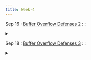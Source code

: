 ```yaml
---
title: Week-4
---
```



Sep 16
: [Buffer Overflow Defenses 2]()
  : 
  : <details title="recommended readings" class="my"><summary><i class="icon fas fa-book-reader "></i></summary><span class="fs-2" markdown=1> Same as prev lecture: Read [ASLR](https://pax.grsecurity.net/docs/aslr.txt); [NOEXEC](https://pax.grsecurity.net/docs/noexec.txt).</span></details>

Sep 18
: [Buffer Overflow Defenses 3]()
  : 
  : <details title="recommended readings" class="my"><summary><i class="icon fas fa-book-reader "></i></summary><span class="fs-2" markdown=1>  Read [Read: On the Effectiveness of Address-Space Randomization by Hovav Shacham et al](https://benpfaff.org/papers/asrandom.pdf) [ASLR](https://pax.grsecurity.net/docs/aslr.txt); [NOEXEC](https://pax.grsecurity.net/docs/noexec.txt).</span></details>
